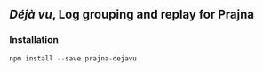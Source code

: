 ## *Déjà vu*, Log grouping and replay for Prajna

### Installation
```javascript
npm install --save prajna-dejavu
```
